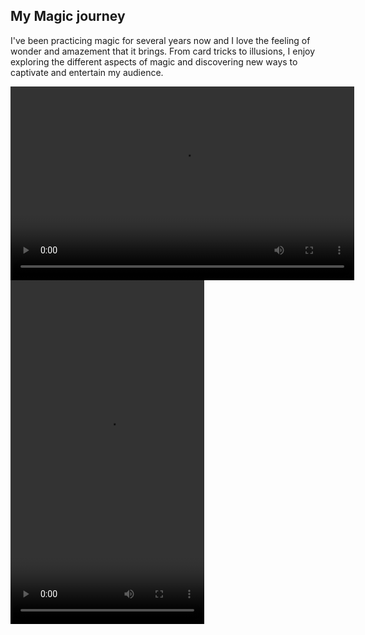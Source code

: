## My Magic journey

I've been practicing magic for several years now and I love the feeling of wonder and amazement that it brings. From card tricks to illusions, I enjoy exploring the different aspects of magic and discovering new ways to captivate and entertain my audience. 

<video width="550" height="310" controls>
  <source src="/images/magic3.MP4" type="video/mp4">
  
</video>


<video width="310" height="550" controls>
  <source src="/images/magic4.MP4" type="video/mp4">
  
</video>
